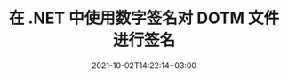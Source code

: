 ---
############################# Static ############################
layout: "autogen-gist"
date: 2021-10-02T14:22:14+03:00
draft: false
path: "zh/total/net/signature/dotm/"
other_out_formats: "PDF WORD EXCEL DOC DOCX DOCM DOT DOTM DOTX XLS XLSB XLSM XLSX XLTM XLTX PPT PPTX PPS PPSX POTX POTM CMX BMP JPEG GIF PNG WEBP TIFF WMF PSD SVG ODP OTP ODS OTS ODT OTT"
ad_headline: "数字签名 DOTM | 。网"
ad_description: "在 C# .NET 中从 DOTM 添加、编辑、搜索、验证和删除数字签名"

############################# Head ############################
head_title: "在 C#、VB.NET 中将数字签名添加到 DOTM 文件查看器"
head_description: "C# .NET 数字签名 API，用于添加、编辑、搜索、验证和删除 DOTM 文件中的数字签名。使用条形码、图像、文本、图章、元数据、QR 码和表单域签名对文档进行数字签名。"

############################# Header ############################
title: "在 .NET 中使用数字签名对 DOTM 文件进行签名"
description: "在 C#、ASP.NET、VB.NET 和 Xamarin 应用程序中对 DOTM 文件和各种其他文档格式进行数字签名和验证签名。通过设置自定义文本、字体样式、颜色和调整文档中的高级电子签名属性，以多种形式实现条码、文本、图像、元数据、二维码、表单域和图章签名。"

############################# SubMenu ############################
submenu:
    enable: false

############################# Content ############################
content:
    enable: true
    block:
    - title_left: "如何在 C# 中对 DOTM 文件进行数字签名"
      content_left: |
          [Conholdate.Total for .NET](https://products.conholdate.com/zh/total/net/) 支持使用几行 C# .NET 代码对带有数字签名的 DOTM 文档进行签名。

          -   使用输入文档实例化 **Signature**
          -   使用证书详细信息实例化 **DigitalSignOptions** 对象
          -   调用 **Signature** 类的 **Sign** 方法并将 **DigitalSignOptions** 传递给它
          -   设置选项以将签名文档查看为 HTML
          
      title_right: "API 下载和安装说明"
      content_right: |
          以下代码需要 `GroupDocs.Signature` 和 `GroupDocs.Viewer` 命名空间。您可以从 [downloads](https://downloads.conholdate.com/total/net) 获取相应的文件，或从 [NuGet](https://www.nuget.org/packages/Conholdate.Total/).
          
          在使用 Windows Azure、Mono 和 Xamarin 等平台时，在 Windows、Linux 或 macOS 等操作系统上使用条形码、文本、图像、元数据、二维码、表单域和印章签名为您的数字文档签名。
          
      gisthash: "95d923d0c843df75412574e6571f9534"
      gistfile: "add-digital-signatures-to-pdf.cs"

    - title_left: "在 C# 中搜索 PDF 文件中的条码签名"
      content_left: |
          通过设置高级签名操作选项和搜索过滤器，从数字签名的 PDF 文档中搜索各种电子签名类型，以获取与搜索条件匹配的电子签名列表。

          -   使用输入文档实例化 **Signature**
          -   根据要求和指定的搜索选项实例化 **DigitalSearchOptions** 对象
          -   调用 **Signature** 类实例的 **Search** 方法并将 **DigitalSearchOptions** 传递给它
        
      title_right: "签名、验证、更新和删除签名"
      content_right: |
          使用 Conholdate.com APIs ——开发人员可以实施不同的签名自定义选项，以添加和查看来自各种流行文档文件格式的电子签名。
          
          用户还可以从已经签名的数字文档中搜索和验证一些特定的签名；根据大小或文本内容操纵签名，并从同一文档中删除任何签名。
          
      gisthash: "89f71572ba0f6f90697aa9a661ebcab0"
      gistfile: "search-barcode-signatures-in-pdf-file.cs"

############################# About Formats ############################
about_formats:
    enable: false
############################# More Formats ############################
more_formats:
    enable: true
    auto: false
    other_out_formats: PDF WORD EXCEL DOC DOCX DOCM DOT DOTM DOTX XLS XLSB XLSM XLSX XLTM XLTX PPT PPTX PPS PPSX POTX POTM CDR BMP JPEG GIF PNG WEBP TIFF WMF PSD SVG ODP OTP ODS OTS ODT OTT
############################# Back to top ###############################
back_to_top:
  enable: true
---
